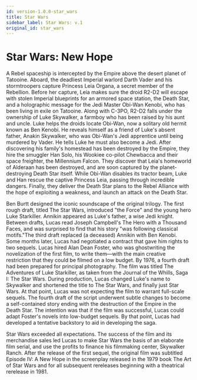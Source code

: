 ```yaml
---
id: version-1.0.0-star_wars
title: Star Wars
sidebar_label: Star Wars: v.1
original_id: star_wars
---
```


# Star Wars: New Hope

A Rebel spaceship is intercepted by the Empire above the desert planet of Tatooine. Aboard, the deadliest Imperial warlord Darth Vader and his stormtroopers capture Princess Leia Organa, a secret member of the Rebellion. Before her capture, Leia makes sure the droid R2-D2 will escape with stolen Imperial blueprints for an armored space station, the Death Star, and a holographic message for the Jedi Master Obi-Wan Kenobi, who has been living in exile on Tatooine. Along with C-3PO, R2-D2 falls under the ownership of Luke Skywalker, a farmboy who has been raised by his aunt and uncle. Luke helps the droids locate Obi-Wan, now a solitary old hermit known as Ben Kenobi. He reveals himself as a friend of Luke's absent father, Anakin Skywalker, who was Obi-Wan's Jedi apprentice until being murdered by Vader. He tells Luke he must also become a Jedi. After discovering his family's homestead has been destroyed by the Empire, they hire the smuggler Han Solo, his Wookiee co-pilot Chewbacca and their space freighter, the Millennium Falcon. They discover that Leia's homeworld of Alderaan has been destroyed, and are soon captured by the planet-destroying Death Star itself. While Obi-Wan disables its tractor beam, Luke and Han rescue the captive Princess Leia, passing through incredible dangers. Finally, they deliver the Death Star plans to the Rebel Alliance with the hope of exploiting a weakness, and launch an attack on the Death Star.

Ben Burtt designed the iconic soundscape of the original trilogy.
The first rough draft, titled The Star Wars, introduced "the Force" and the young hero Luke Starkiller. Annikin appeared as Luke's father, a wise Jedi knight. Between drafts, Lucas read Joseph Campbell's The Hero with a Thousand Faces, and was surprised to find that his story "was following classical motifs."The third draft replaced (a deceased) Annikin with Ben Kenobi. Some months later, Lucas had negotiated a contract that gave him rights to two sequels. Lucas hired Alan Dean Foster, who was ghostwriting the novelization of the first film, to write them—with the main creative restriction that they could be filmed on a low budget. By 1976, a fourth draft had been prepared for principal photography. The film was titled The Adventures of Luke Starkiller, as taken from the Journal of the Whills, Saga I: The Star Wars. During production, Lucas changed Luke's name to Skywalker and shortened the title to The Star Wars, and finally just Star Wars. At that point, Lucas was not expecting the film to warrant full-scale sequels. The fourth draft of the script underwent subtle changes to become a self-contained story ending with the destruction of the Empire in the Death Star. The intention was that if the film was successful, Lucas could adapt Foster's novels into low-budget sequels. By that point, Lucas had developed a tentative backstory to aid in developing the saga.

Star Wars exceeded all expectations. The success of the film and its merchandise sales led Lucas to make Star Wars the basis of an elaborate film serial, and use the profits to finance his filmmaking center, Skywalker Ranch. After the release of the first sequel, the original film was subtitled Episode IV: A New Hope in the screenplay released in the 1979 book The Art of Star Wars and for all subsequent rereleases beginning with a theatrical rerelease in 1981.